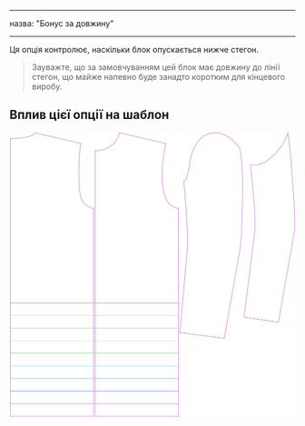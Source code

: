 - - -
назва: "Бонус за довжину"
- - -

Ця опція контролює, наскільки блок опускається нижче стегон.

> Зауважте, що за замовчуванням цей блок має довжину до лінії стегон, що майже напевно буде занадто коротким для кінцевого виробу.

## Вплив цієї опції на шаблон

![На цьому зображенні показано вплив цієї опції шляхом накладання декількох варіантів, які мають різне значення для цієї опції](bent_lengthbonus_sample.svg "Вплив цієї опції на шаблон")
